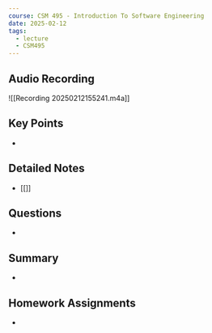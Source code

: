 ```yaml
---
course: CSM 495 - Introduction To Software Engineering
date: 2025-02-12
tags:
  - lecture
  - CSM495
---
```


## Audio Recording

![[Recording 20250212155241.m4a]]


## Key Points
- 

## Detailed Notes
- [[]]

## Questions
- 

## Summary
- 

## Homework Assignments
-